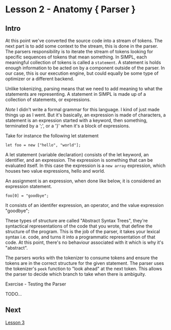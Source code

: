 # Lesson 2 - Anatomy { Parser }

## Intro
At this point we've converted the source code into a stream of tokens. The next part is to add some context to the stream,
this is done in the parser. The parsers responsibility is to iterate the stream of tokens looking for specific sequences of 
tokens that mean something. In SIMPL, each meaningful collection of tokens is called a `statement`. A statement is holds enough
information to be acted on by a component outside of the parser. In our case, this is our execution engine, but could equally be
some type of optimizer or a different backend.

Unlike tokenizing, parsing means that we need to add meaning to what the statements are representing. A statement in SIMPL is
made up of a collection of statements, or expressions.

*Note* I didn't write a formal grammar for this language. I kind of just made things up as I went. But it's basically, an expression is made of characters, a statement is an expression started with a keyword, then something, terminated by a ';', or a '}' when it's a block of expressions.

Take for instance the following let statement

`let foo = new ["hello", "world"];`

A let statement (variable declaration) consists of the let keyword, an identifier, and an expression. The expression 
is something that can be evaluated itself. In this case the expression is a `new array` expression, which houses two value 
expressions, hello and world.

An assignment is an expression, when done like below, it is considered an expression statement.

`foo[0] = "goodbye";`

It consists of an identifer expression, an operator, and the value expression "goodbye";

These types of structure are called "Abstract Syntax Trees", they're syntactical representations of the code that you wrote, that define the structure of the program. This is the job of the parser, it takes your lexical syntax i.e. code, and turns it into a programmatic representation of that code. At this point, there's no behaviour associated with it which is why it's "abstract".

The parsers works with the tokenizer to consume tokens and ensure the tokens are in the correct structure for the given statement. The parser uses the tokenizer's `peek` function to "look ahead" at the next token. This allows the parser to decide which branch to take when there is ambiguity.

Exercise - Testing the Parser

TODO...

## Next
[Lesson 3](https://github.com/mvpete/simpl/blob/master/lessons/L3.md)


